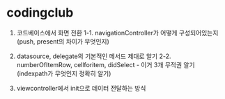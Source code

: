 # codingclub
1. 코드베이스에서 화면 전환
1-1. navigationController가 어떻게 구성되어있는지 (push, present의 차이가 무엇인지)

2. datasource, delegate의 기본적인 메서드 제대로 알기
2-2. numberOfItemRow, cellforitem, didSelect - 이거 3개 무적권 알기 (indexpath가 무엇인지 정확히 알기)

3. viewcontroller에서 init으로 데이터 전달하는 방식
